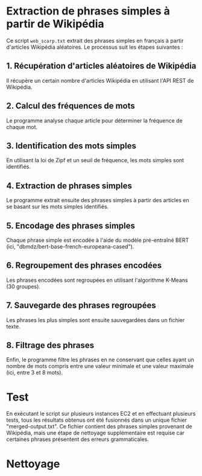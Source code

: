 # Extraction de phrases simples à partir de Wikipédia

Ce script `web_scarp.txt` extrait des phrases simples en français à partir d'articles Wikipédia aléatoires. Le processus suit les étapes suivantes :

## 1. Récupération d'articles aléatoires de Wikipédia
Il récupère un certain nombre d'articles Wikipédia en utilisant l'API REST de Wikipédia.

## 2. Calcul des fréquences de mots
Le programme analyse chaque article pour déterminer la fréquence de chaque mot.

## 3. Identification des mots simples
En utilisant la loi de Zipf et un seuil de fréquence, les mots simples sont identifiés.

## 4. Extraction de phrases simples
Le programme extrait ensuite des phrases simples à partir des articles en se basant sur les mots simples identifiés.

## 5. Encodage des phrases simples
Chaque phrase simple est encodée à l'aide du modèle pré-entraîné BERT (ici, "dbmdz/bert-base-french-europeana-cased").

## 6. Regroupement des phrases encodées
Les phrases encodées sont regroupées en utilisant l'algorithme K-Means (30 groupes).

## 7. Sauvegarde des phrases regroupées
Les phrases les plus simples sont ensuite sauvegardées dans un fichier texte.

## 8. Filtrage des phrases
Enfin, le programme filtre les phrases en ne conservant que celles ayant un nombre de mots compris entre une valeur minimale et une valeur maximale (ici, entre 3 et 8 mots).

# Test
En exécutant le script sur plusieurs instances EC2 et en effectuant plusieurs tests, tous les résultats obtenus ont été fusionnés dans un unique fichier "merged-output.txt". Ce fichier contient des phrases simples provenant de Wikipédia, mais une étape de nettoyage supplémentaire est requise car certaines phrases présentent des erreurs grammaticales.

# Nettoyage
